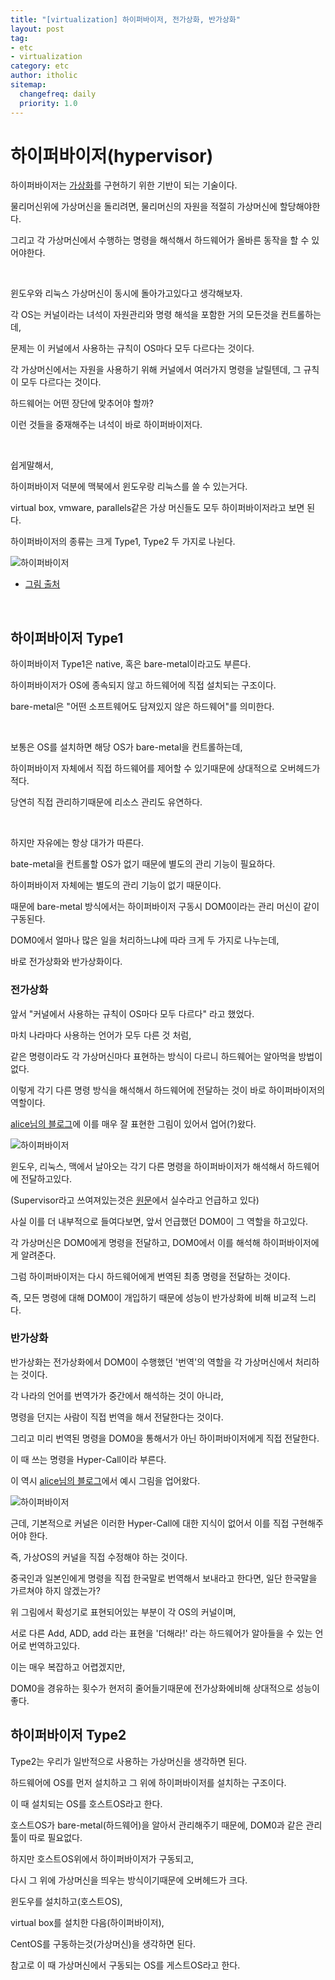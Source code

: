 ```yaml
---
title: "[virtualization] 하이퍼바이저, 전가상화, 반가상화"
layout: post
tag:
- etc
- virtualization
category: etc
author: itholic
sitemap:
  changefreq: daily
  priority: 1.0
---
```


# 하이퍼바이저(hypervisor)

하이퍼바이저는 <a href="https://itholic.github.io/virtualization/" target="_blank">가상화</a>를 구현하기 위한 기반이 되는 기술이다.

물리머신위에 가상머신을 돌리려면, 물리머신의 자원을 적절히 가상머신에 할당해야한다.

그리고 각 가상머신에서 수행하는 명령을 해석해서 하드웨어가 올바른 동작을 할 수 있어야한다.

<br/>

윈도우와 리눅스 가상머신이 동시에 돌아가고있다고 생각해보자.

각 OS는 커널이라는 녀석이 자원관리와 명령 해석을 포함한 거의 모든것을 컨트롤하는데, 

문제는 이 커널에서 사용하는 규칙이 OS마다 모두 다르다는 것이다.

각 가상머신에서는 자원을 사용하기 위해 커널에서 여러가지 명령을 날릴텐데, 그 규칙이 모두 다르다는 것이다.

하드웨어는 어떤 장단에 맞추어야 할까?

이런 것들을 중재해주는 녀석이 바로 하이퍼바이저다.

<br/>

쉽게말해서, 

하이퍼바이저 덕분에 맥북에서 윈도우랑 리눅스를 쓸 수 있는거다.

virtual box, vmware, parallels같은 가상 머신들도 모두 하이퍼바이저라고 보면 된다.

하이퍼바이저의 종류는 크게 Type1, Type2 두 가지로 나뉜다.

![하이퍼바이저](/assets/images/2018/11/09/hypervisor.png)

- <a href="http://statkclee.github.io/raspberry-pi/raspberry-pi-virtual-env.html" targer="_blank">그림 출처</a>

<br/>

## 하이퍼바이저 Type1

하이퍼바이저 Type1은 native, 혹은 bare-metal이라고도 부른다.

하이퍼바이저가 OS에 종속되지 않고 하드웨어에 직접 설치되는 구조이다.

bare-metal은 "어떤 소프트웨어도 담져있지 않은 하드웨어"를 의미한다.

<br/>

보통은 OS를 설치하면 해당 OS가 bare-metal을 컨트롤하는데,

하이퍼바이저 자체에서 직접 하드웨어를 제어할 수 있기때문에 상대적으로 오버헤드가 적다.

당연히 직접 관리하기때문에 리소스 관리도 유연하다.

<br/>

하지만 자유에는 항상 대가가 따른다.

bate-metal을 컨트롤할 OS가 없기 때문에 별도의 관리 기능이 필요하다.

하이퍼바이저 자체에는 별도의 관리 기능이 없기 때문이다.

때문에 bare-metal 방식에서는 하이퍼바이저 구동시 DOM0이라는 관리 머신이 같이 구동된다.

DOM0에서 얼마나 많은 일을 처리하느냐에 따라 크게 두 가지로 나누는데,

바로 전가상화와 반가상화이다.

### 전가상화

앞서 "커널에서 사용하는 규칙이 OS마다 모두 다르다" 라고 했었다.

마치 나라마다 사용하는 언어가 모두 다른 것 처럼,

같은 명령이라도 각 가상머신마다 표현하는 방식이 다르니 하드웨어는 알아먹을 방법이 없다.

이렇게 각기 다른 명령 방식을 해석해서 하드웨어에 전달하는 것이 바로 하이퍼바이저의 역할이다.


<a href="https://blog.naver.com/alice_k106/220218878967" target="_blank">alice님의 블로그</a>에 이를 매우 잘 표현한 그림이 있어서 업어(?)왔다.

![하이퍼바이저](/assets/images/2018/11/09/full.png)


윈도우, 리눅스, 맥에서 날아오는 각기 다른 명령을 하이퍼바이저가 해석해서 하드웨어에 전달하고있다.

(Supervisor라고 쓰여져있는것은 <a href="https://blog.naver.com/alice_k106/220218878967" target="_blank">원문</a>에서 실수라고 언급하고 있다)

사실 이를 더 내부적으로 들여다보면, 앞서 언급했던 DOM0이 그 역할을 하고있다.

각 가상머신은 DOM0에게 명령을 전달하고, DOM0에서 이를 해석해 하이퍼바이저에게 알려준다.

그럼 하이퍼바이저는 다시 하드웨어에게 번역된 최종 명령을 전달하는 것이다.

즉, 모든 명령에 대해 DOM0이 개입하기 때문에 성능이 반가상화에 비해 비교적 느리다.

### 반가상화

반가상화는 전가상화에서 DOM0이 수행했던 '번역'의 역할을 각 가상머신에서 처리하는 것이다.

각 나라의 언어를 번역가가 중간에서 해석하는 것이 아니라, 

명령을 던지는 사람이 직접 번역을 해서 전달한다는 것이다.

그리고 미리 번역된 명령을 DOM0을 통해서가 아닌 하이퍼바이저에게 직접 전달한다.

이 때 쓰는 명령을 Hyper-Call이라 부른다.

이 역시 <a href="https://blog.naver.com/alice_k106/220218878967" target="_blank">alice님의 블로그</a>에서 예시 그림을 업어왔다.

![하이퍼바이저](/assets/images/2018/11/09/para.png)

근데, 기본적으로 커널은 이러한 Hyper-Call에 대한 지식이 없어서 이를 직접 구현해주어야 한다.

즉, 가상OS의 커널을 직접 수정해야 하는 것이다.

중국인과 일본인에게 명령을 직접 한국말로 번역해서 보내라고 한다면, 일단 한국말을 가르쳐야 하지 않겠는가?

위 그림에서 확성기로 표현되어있는 부분이 각 OS의 커널이며, 

서로 다른 Add, ADD, add 라는 표현을 '더해라!' 라는 하드웨어가 알아들을 수 있는 언어로 번역하고있다.

이는 매우 복잡하고 어렵겠지만, 

DOM0을 경유하는 횟수가 현저히 줄어들기때문에 전가상화에비해 상대적으로 성능이 좋다.


## 하이퍼바이저 Type2

Type2는 우리가 일반적으로 사용하는 가상머신을 생각하면 된다.

하드웨어에 OS를 먼저 설치하고 그 위에 하이퍼바이저를 설치하는 구조이다.

이 때 설치되는 OS를 호스트OS라고 한다.

호스트OS가 bare-metal(하드웨어)을 알아서 관리해주기 때문에, DOM0과 같은 관리툴이 따로 필요없다.

하지만 호스트OS위에서 하이퍼바이저가 구동되고, 

다시 그 위에 가상머신을 띄우는 방식이기때문에 오버헤드가 크다.

윈도우를 설치하고(호스트OS), 

virtual box를 설치한 다음(하이퍼바이저), 

CentOS를 구동하는것(가상머신)을 생각하면 된다.

참고로 이 때 가상머신에서 구동되는 OS를 게스트OS라고 한다.
